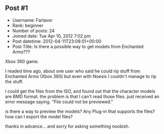 ## Post #1
- Username: Farlavor
- Rank: beginner
- Number of posts: 24
- Joined date: Tue Apr 10, 2012 7:02 pm
- Post datetime: 2012-04-11T23:08:01+00:00
- Post Title: Is there a possible way to get models from Enchanted Arms???

Xbox 360 game.

I readed time ago, about one user who said he could rip stuff from Enchanted Arms (Xbox 360)
but even with Noesis I couldn't manage to rip the stuff.

I could get the files from the ISO, and found out that the character models are BMD format.
the problem is that I can't read those files. just received an error message saying.
"File could not be previewed."   

is there a way to preview the models? Any Plug-in that supports the files? how can I export the model files?

thanks in advance... and sorry for asking something noobish.
